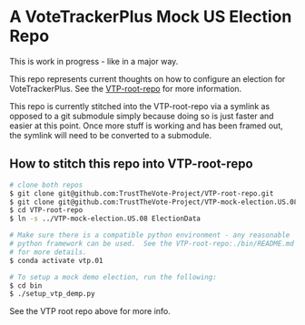 # A VoteTrackerPlus Mock US Election Repo

This is work in progress - like in a major way.

This repo represents current thoughts on how to configure an election for VoteTrackerPlus.  See the [VTP-root-repo](https://github.com/TrustTheVote-Project/VTP-root-repo) for more information.

This repo is currently stitched into the VTP-root-repo via a symlink as opposed to a git submodule simply because doing so is just faster and easier at this point.  Once more stuff is working and has been framed out, the symlink will need to be converted to a submodule.

## How to stitch this repo into VTP-root-repo

```bash
# clone both repos
$ git clone git@github.com:TrustTheVote-Project/VTP-root-repo.git
$ git clone git@github.com:TrustTheVote-Project/VTP-mock-election.US.08.git
$ cd VTP-root-repo
$ ln -s ../VTP-mock-election.US.08 ElectionData

# Make sure there is a compatible python environment - any reasonable
# python framework can be used.  See the VTP-root-repo:./bin/README.md file
# for more details.
$ conda activate vtp.01

# To setup a mock demo election, run the following:
$ cd bin
$ ./setup_vtp_demp.py
```

See the VTP root repo above for more info.
